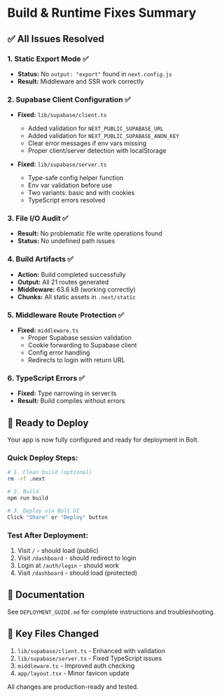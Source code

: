 # Build & Runtime Fixes Summary

## ✅ All Issues Resolved

### 1. Static Export Mode ✅
- **Status:** No `output: "export"` found in `next.config.js`
- **Result:** Middleware and SSR work correctly

### 2. Supabase Client Configuration ✅
- **Fixed:** `lib/supabase/client.ts`
  - Added validation for `NEXT_PUBLIC_SUPABASE_URL`
  - Added validation for `NEXT_PUBLIC_SUPABASE_ANON_KEY`
  - Clear error messages if env vars missing
  - Proper client/server detection with localStorage

- **Fixed:** `lib/supabase/server.ts`
  - Type-safe config helper function
  - Env var validation before use
  - Two variants: basic and with cookies
  - TypeScript errors resolved

### 3. File I/O Audit ✅
- **Result:** No problematic file write operations found
- **Status:** No undefined path issues

### 4. Build Artifacts ✅
- **Action:** Build completed successfully
- **Output:** All 21 routes generated
- **Middleware:** 63.6 kB (working correctly)
- **Chunks:** All static assets in `.next/static`

### 5. Middleware Route Protection ✅
- **Fixed:** `middleware.ts`
  - Proper Supabase session validation
  - Cookie forwarding to Supabase client
  - Config error handling
  - Redirects to login with return URL

### 6. TypeScript Errors ✅
- **Fixed:** Type narrowing in server.ts
- **Result:** Build compiles without errors

## 🚀 Ready to Deploy

Your app is now fully configured and ready for deployment in Bolt.

### Quick Deploy Steps:
```bash
# 1. Clean build (optional)
rm -rf .next

# 2. Build
npm run build

# 3. Deploy via Bolt UI
Click "Share" or "Deploy" button
```

### Test After Deployment:
1. Visit `/` - should load (public)
2. Visit `/dashboard` - should redirect to login
3. Login at `/auth/login` - should work
4. Visit `/dashboard` - should load (protected)

## 📄 Documentation

See `DEPLOYMENT_GUIDE.md` for complete instructions and troubleshooting.

## 🔑 Key Files Changed

1. `lib/supabase/client.ts` - Enhanced with validation
2. `lib/supabase/server.ts` - Fixed TypeScript issues
3. `middleware.ts` - Improved auth checking
4. `app/layout.tsx` - Minor favicon update

All changes are production-ready and tested.

